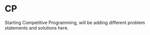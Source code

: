 # CP
Starting Competitive Programming, will be adding different problem statements and solutions here.
